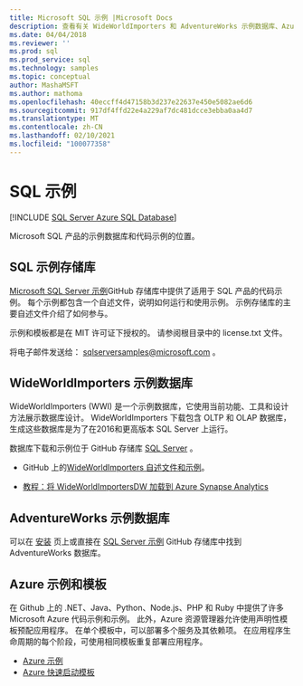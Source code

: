 ```yaml
---
title: Microsoft SQL 示例 |Microsoft Docs
description: 查看有关 WideWorldImporters 和 AdventureWorks 示例数据库、Azure 示例和模板以及 Microsoft SQL 产品的代码示例的信息。
ms.date: 04/04/2018
ms.reviewer: ''
ms.prod: sql
ms.prod_service: sql
ms.technology: samples
ms.topic: conceptual
author: MashaMSFT
ms.author: mathoma
ms.openlocfilehash: 40eccff4d47158b3d237e22637e450e5082ae6d6
ms.sourcegitcommit: 917df4ffd22e4a229af7dc481dcce3ebba0aa4d7
ms.translationtype: MT
ms.contentlocale: zh-CN
ms.lasthandoff: 02/10/2021
ms.locfileid: "100077358"
---
```

# <a name="sql-samples"></a>SQL 示例

[!INCLUDE [SQL Server Azure SQL Database](../includes/appliesto-ss-asdb-asdw-pdw-md.md)]

Microsoft SQL 产品的示例数据库和代码示例的位置。

## <a name="sql-samples-repository"></a>SQL 示例存储库

[Microsoft SQL Server 示例](https://github.com/microsoft/sql-server-samples)GitHub 存储库中提供了适用于 SQL 产品的代码示例。 每个示例都包含一个自述文件，说明如何运行和使用示例。 示例存储库的主要自述文件介绍了如何参与。 

示例和模板都是在 MIT 许可证下授权的。 请参阅根目录中的 license.txt 文件。

将电子邮件发送给： sqlserversamples@microsoft.com 。


## <a name="wideworldimporters-sample-database"></a>WideWorldImporters 示例数据库

WideWorldImporters (WWI) 是一个示例数据库，它使用当前功能、工具和设计方法展示数据库设计。 WideWorldImporters 下载包含 OLTP 和 OLAP 数据库，生成这些数据库是为了在2016和更高版本 SQL Server 上运行。 

数据库下载和示例位于 GitHub 存储库 [SQL Server](https://github.com/Microsoft/sql-server-samples) 。


- GitHub 上的[WideWorldImporters 自述文件和示例](https://github.com/Microsoft/sql-server-samples/tree/master/samples/databases/wide-world-importers)。

- [教程：将 WideWorldImportersDW 加载到 Azure Synapse Analytics](/azure/sql-data-warehouse/load-data-wideworldimportersdw)


## <a name="adventureworks-sample-database"></a>AdventureWorks 示例数据库

可以在 [安装](adventureworks-install-configure.md) 页上或直接在 [SQL Server 示例](https://github.com/Microsoft/sql-server-samples) GitHub 存储库中找到 AdventureWorks 数据库。 


## <a name="azure-samples-and-templates"></a>Azure 示例和模板
在 Github 上的 .NET、Java、Python、Node.js、PHP 和 Ruby 中提供了许多 Microsoft Azure 代码示例和示例。 此外，Azure 资源管理器允许使用声明性模板预配应用程序。 在单个模板中，可以部署多个服务及其依赖项。 在应用程序生命周期的每个阶段，可使用相同模板重复部署应用程序。

- [Azure 示例](https://github.com/Azure-Samples)
- [Azure 快速启动模板](https://azure.microsoft.com/resources/templates/)




